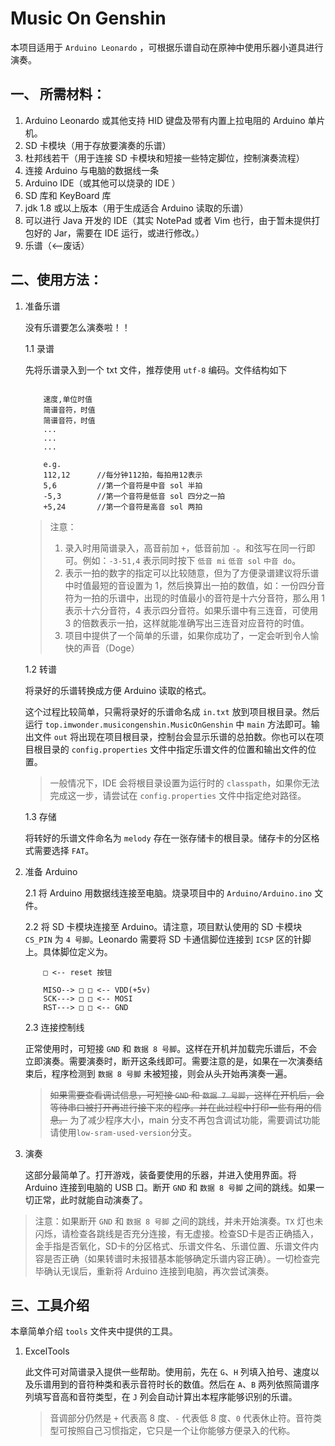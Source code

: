 # Music On Genshin

本项目适用于 `Arduino Leonardo` ，可根据乐谱自动在原神中使用乐器小道具进行演奏。

## 一、 所需材料：

1. Arduino Leonardo 或其他支持 HID 键盘及带有内置上拉电阻的 Arduino 单片机。
2. SD 卡模块（用于存放要演奏的乐谱）
3. 杜邦线若干（用于连接 SD 卡模块和短接一些特定脚位，控制演奏流程）
4. 连接 Arduino 与电脑的数据线一条
5. Arduino IDE（或其他可以烧录的 IDE ）
6. SD 库和 KeyBoard 库
7. jdk 1.8 或以上版本（用于生成适合 Arduino 读取的乐谱）
8. 可以进行 Java 开发的 IDE（其实 NotePad 或者 Vim 也行，由于暂未提供打包好的 Jar，需要在 IDE 运行，或进行修改。）
9. 乐谱（<--废话）

## 二、使用方法：

1. 准备乐谱

    没有乐谱要怎么演奏啦！！

    1.1 录谱

    先将乐谱录入到一个 txt 文件，推荐使用 `utf-8` 编码。文件结构如下

    ```text

        速度,单位时值
        简谱音符，时值
        简谱音符，时值
        ...
        ...
        ...

        e.g.
        112,12      //每分钟112拍，每拍用12表示
        5,6         //第一个音符是中音 sol 半拍
        -5,3        //第一个音符是低音 sol 四分之一拍
        +5,24       //第一个音符是高音 sol 两拍

    ```

    > 注意：
    >
    > 1. 录入时用简谱录入，高音前加 `+`，低音前加 `-`。和弦写在同一行即可。例如：`-3-51,4` 表示同时按下 `低音 mi` `低音 sol` `中音 do`。
    > 2. 表示一拍的数字的指定可以比较随意，但为了方便录谱建议将乐谱中时值最短的音设置为 1，然后换算出一拍的数值，如：一份四分音符为一拍的乐谱中，出现的时值最小的音符是十六分音符，那么用 1 表示十六分音符，4 表示四分音符。如果乐谱中有三连音，可使用 3 的倍数表示一拍，这样就能准确写出三连音对应音符的时值。
    > 3. 项目中提供了一个简单的乐谱，如果你成功了，一定会听到令人愉快的声音（Doge）

    1.2 转谱

    将录好的乐谱转换成方便 Arduino 读取的格式。

    这个过程比较简单，只需将录好的乐谱命名成 `in.txt` 放到项目根目录。然后运行 `top.imwonder.musicongenshin.MusicOnGenshin` 中 `main` 方法即可。输出文件 `out` 将出现在项目根目录，控制台会显示乐谱的总拍数。你也可以在项目根目录的 `config.properties` 文件中指定乐谱文件的位置和输出文件的位置。

    > 一般情况下，IDE 会将根目录设置为运行时的 `classpath`，如果你无法完成这一步，请尝试在 `config.properties` 文件中指定绝对路径。

    1.3 存储

    将转好的乐谱文件命名为 `melody` 存在一张存储卡的根目录。储存卡的分区格式需要选择 `FAT`。

2. 准备 Arduino

    2.1 将 Arduino 用数据线连接至电脑。烧录项目中的 `Arduino/Arduino.ino` 文件。

    2.2 将 SD 卡模块连接至 Arduino。请注意，项目默认使用的 SD 卡模块`CS_PIN` 为 `4 号脚`。Leonardo 需要将 SD 卡通信脚位连接到 `ICSP` 区的针脚上。具体脚位定义为。

    ```
        □ <-- reset 按钮

        MISO--> □ □ <-- VDD(+5v)
        SCK---> □ □ <-- MOSI
        RST---> □ □ <-- GND

    ```

    2.3 连接控制线

    正常使用时，可短接 `GND` 和 `数据 8 号脚`。这样在开机并加载完乐谱后，不会立即演奏。需要演奏时，断开这条线即可。需要注意的是，如果在一次演奏结束后，程序检测到 `数据 8 号脚` 未被短接，则会从头开始再演奏一遍。

    > ~~如果需要查看调试信息，可短接 `GND` 和 `数据 7 号脚`，这样在开机后，会等待串口被打开再进行接下来的程序。并在此过程中打印一些有用的信息。~~ 为了减少程序大小，main 分支不再包含调试功能，需要调试功能请使用`low-sram-used-version`分支。

3. 演奏

    这部分最简单了。打开游戏，装备要使用的乐器，并进入使用界面。将 Arduino 连接到电脑的 USB 口。断开 `GND` 和 `数据 8 号脚` 之间的跳线。如果一切正常，此时就能自动演奏了。

> 注意：如果断开 `GND` 和 `数据 8 号脚` 之间的跳线，并未开始演奏。`TX` 灯也未闪烁，请检查各跳线是否充分连接，有无虚接。检查SD卡是否正确插入，金手指是否氧化，SD卡的分区格式、乐谱文件名、乐谱位置、乐谱文件内容是否正确（如果转谱时未报错基本能够确定乐谱内容正确）。一切检查完毕确认无误后，重新将 Arduino 连接到电脑，再次尝试演奏。


## 三、工具介绍

本章简单介绍 `tools` 文件夹中提供的工具。

1. ExcelTools

    此文件可对简谱录入提供一些帮助。使用前，先在 `G`、`H` 列填入拍号、速度以及乐谱用到的音符种类和表示音符时长的数值。然后在 `A`、`B` 两列依照简谱序列填写音高和音符类型，在 `J` 列会自动计算出本程序能够识别的乐谱。

    > 音调部分仍然是 `+` 代表高 8 度、`-` 代表低 8 度、`0` 代表休止符。音符类型可按照自己习惯指定，它只是一个让你能够方便录入的代称。 
